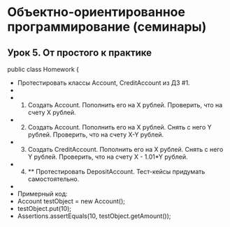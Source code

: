 # Объектно-ориентированное программирование (семинары)
## Урок 5. От простого к практике
public class Homework {

  
   * Протестировать классы Account, CreditAccount из ДЗ #1.
   *
   * 1. Создать Account. Пополнить его на X рублей. Проверить, что на счету X рублей.
   * 2. Создать Account. Пополнить его на X рублей. Снять с него Y рублей. Проверить, что на счету X-Y рублей.
   * 3. Создать CreditAccount. Пополнить его на X рублей. Снять с него Y рублей. Проверить, что на счету X - 1.01*Y рублей.
   * 4. ** Протестировать DepositAccount. Тест-кейсы придумать самостоятельно. 
   *
   * Примерный код:
   * Account testObject = new Account();
   * testObject.put(10);
   * Assertions.assertEquals(10, testObject.getAmount());
   
   

